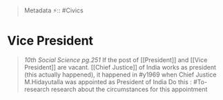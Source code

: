 > Metadata
⚡:: #Civics
# Vice President
> _10th Social Science pg.251_
If the post of [[President]] and [[Vice President]] are vacant. [[Chief Justice]] of India works as president (this actually happened), it happened in #y1969 when Chief Justice M.Hidayutalla was appointed as President of India
Do this : #To-research research about the circumstances for this appointment
